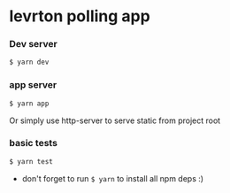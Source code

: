 # levrton polling app

### Dev server
```bash
$ yarn dev
```

### app server
```bash
$ yarn app
```

Or simply use http-server to serve static from project root

### basic tests
```bash
$ yarn test
```

* don't forget to run ``$ yarn`` to install all npm deps :)

